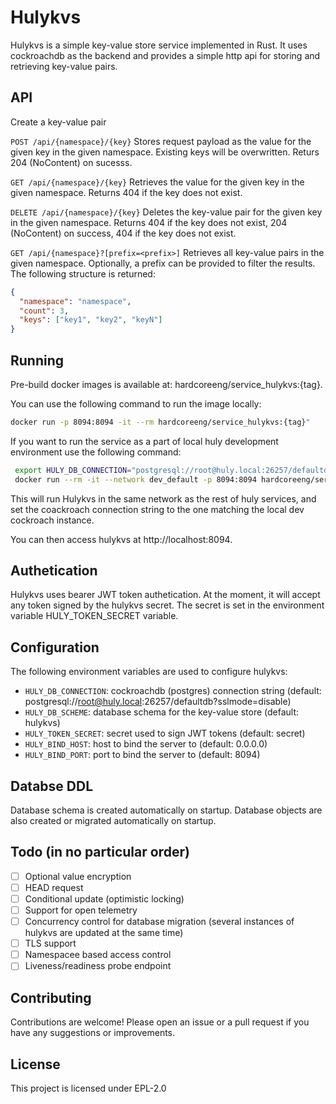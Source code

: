 # Hulykvs

Hulykvs is a simple key-value store service implemented in Rust. It uses cockroachdb as the backend and provides a simple http api for storing and retrieving key-value pairs.

## API
Create a key-value pair

```POST /api/{namespace}/{key}```
Stores request payload as the value for the given key in the given namespace. Existing keys will be overwritten. Returs 204 (NoContent) on sucesss.


```GET /api/{namespace}/{key}```
Retrieves the value for the given key in the given namespace. Returns 404 if the key does not exist.


```DELETE /api/{namespace}/{key}```
Deletes the key-value pair for the given key in the given namespace. Returns 404 if the key does not exist, 204 (NoContent) on success, 404 if the key does not exist.

```GET /api/{namespace}?[prefix=<prefix>]```
Retrieves all key-value pairs in the given namespace. Optionally, a prefix can be provided to filter the results. The following structure is returned:
```json
{
  "namespace": "namespace",  
  "count": 3,
  "keys": ["key1", "key2", "keyN"]
}
```
 
## Running
Pre-build docker images is available at: hardcoreeng/service_hulykvs:{tag}. 

You can use the following command to run the image locally:
```bash
docker run -p 8094:8094 -it --rm hardcoreeng/service_hulykvs:{tag}"
```

If you want to run the service as a part of local huly development environment use the following command:
```bash
 export HULY_DB_CONNECTION="postgresql://root@huly.local:26257/defaultdb?sslmode=disable"
 docker run --rm -it --network dev_default -p 8094:8094 hardcoreeng/service_hulykvs:{tag}
```
This will run Hulykvs in the same network as the rest of huly services, and set the coackroach connection string to the one matching the local dev cockroach instance. 

You can then access hulykvs at http://localhost:8094.

## Authetication
Hulykvs uses bearer JWT token authetication. At the moment, it will accept any token signed by the hulykvs secret. The secret is set in the environment variable HULY_TOKEN_SECRET variable. 

## Configuration
The following environment variables are used to configure hulykvs:
   - ```HULY_DB_CONNECTION```: cockroachdb (postgres) connection string (default: postgresql://root@huly.local:26257/defaultdb?sslmode=disable)
   - ```HULY_DB_SCHEME```: database schema for the key-value store (default: hulykvs)
   - ```HULY_TOKEN_SECRET```: secret used to sign JWT tokens (default: secret)
   - ```HULY_BIND_HOST```: host to bind the server to (default: 0.0.0.0)
   - ```HULY_BIND_PORT```: port to bind the server to (default: 8094)

## Databse DDL
Database schema is created automatically on startup. Database objects are also created or migrated automatically on startup. 

## Todo (in no particular order)
- [ ] Optional value encryption
- [ ] HEAD request
- [ ] Conditional update (optimistic locking)
- [ ] Support for open telemetry
- [ ] Concurrency control for database migration (several instances of hulykvs are updated at the same time)
- [ ] TLS support
- [ ] Namespacee based access control
- [ ] Liveness/readiness probe endpoint 

## Contributing
Contributions are welcome! Please open an issue or a pull request if you have any suggestions or improvements.

## License
This project is licensed under EPL-2.0






